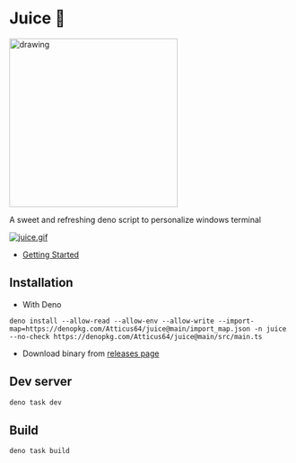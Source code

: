# Juice 🥤

<img src="https://i.postimg.cc/yN7hCjh5/juice-logo.png" alt="drawing" style="width:300px;"/>

A sweet and refreshing deno script to personalize windows terminal

[![juice.gif](https://i.postimg.cc/pdY1D6Ts/juice.gif)](https://postimg.cc/McHDwt1B)

- [Getting Started](https://github.com/Atticus64/juice/wiki/Getting-Started)

## Installation

* With Deno

```
deno install --allow-read --allow-env --allow-write --import-map=https://denopkg.com/Atticus64/juice@main/import_map.json -n juice --no-check https://denopkg.com/Atticus64/juice@main/src/main.ts
```

* Download binary from [releases page](https://github.com/Atticus64/juice/releases)  

## Dev server

```bash
deno task dev
```

## Build

```
deno task build
```
